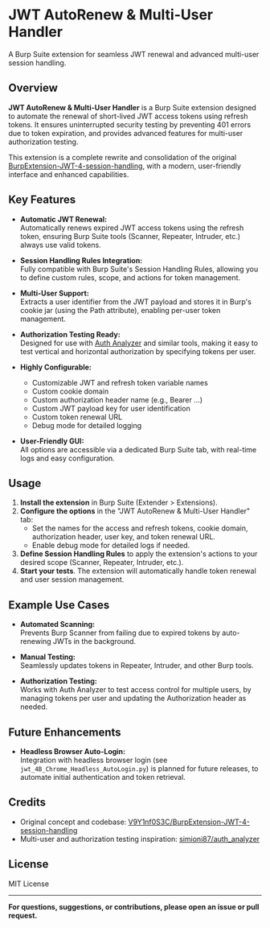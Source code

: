 # JWT AutoRenew & Multi-User Handler

A Burp Suite extension for seamless JWT renewal and advanced multi-user session handling.

## Overview

**JWT AutoRenew & Multi-User Handler** is a Burp Suite extension designed to automate the renewal of short-lived JWT access tokens using refresh tokens. It ensures uninterrupted security testing by preventing 401 errors due to token expiration, and provides advanced features for multi-user authorization testing.

This extension is a complete rewrite and consolidation of the original [BurpExtension-JWT-4-session-handling](https://github.com/V9Y1nf0S3C/BurpExtension-JWT-4-session-handling), with a modern, user-friendly interface and enhanced capabilities.

## Key Features

- **Automatic JWT Renewal:**  
  Automatically renews expired JWT access tokens using the refresh token, ensuring Burp Suite tools (Scanner, Repeater, Intruder, etc.) always use valid tokens.

- **Session Handling Rules Integration:**  
  Fully compatible with Burp Suite's Session Handling Rules, allowing you to define custom rules, scope, and actions for token management.

- **Multi-User Support:**  
  Extracts a user identifier from the JWT payload and stores it in Burp's cookie jar (using the Path attribute), enabling per-user token management.

- **Authorization Testing Ready:**  
  Designed for use with [Auth Analyzer](https://github.com/simioni87/auth_analyzer) and similar tools, making it easy to test vertical and horizontal authorization by specifying tokens per user.

- **Highly Configurable:**  
  - Customizable JWT and refresh token variable names
  - Custom cookie domain
  - Custom authorization header name (e.g., Bearer ...)
  - Custom JWT payload key for user identification
  - Custom token renewal URL
  - Debug mode for detailed logging

- **User-Friendly GUI:**  
  All options are accessible via a dedicated Burp Suite tab, with real-time logs and easy configuration.

## Usage

1. **Install the extension** in Burp Suite (Extender > Extensions).
2. **Configure the options** in the "JWT AutoRenew & Multi-User Handler" tab:
   - Set the names for the access and refresh tokens, cookie domain, authorization header, user key, and token renewal URL.
   - Enable debug mode for detailed logs if needed.
3. **Define Session Handling Rules** to apply the extension's actions to your desired scope (Scanner, Repeater, Intruder, etc.).
4. **Start your tests**. The extension will automatically handle token renewal and user session management.

## Example Use Cases

- **Automated Scanning:**  
  Prevents Burp Scanner from failing due to expired tokens by auto-renewing JWTs in the background.

- **Manual Testing:**  
  Seamlessly updates tokens in Repeater, Intruder, and other Burp tools.

- **Authorization Testing:**  
  Works with Auth Analyzer to test access control for multiple users, by managing tokens per user and updating the Authorization header as needed.

## Future Enhancements

- **Headless Browser Auto-Login:**  
  Integration with headless browser login (see `jwt_4B_Chrome_Headless_AutoLogin.py`) is planned for future releases, to automate initial authentication and token retrieval.

## Credits

- Original concept and codebase: [V9Y1nf0S3C/BurpExtension-JWT-4-session-handling](https://github.com/V9Y1nf0S3C/BurpExtension-JWT-4-session-handling)
- Multi-user and authorization testing inspiration: [simioni87/auth_analyzer](https://github.com/simioni87/auth_analyzer)

## License

MIT License

---

**For questions, suggestions, or contributions, please open an issue or pull request.**
